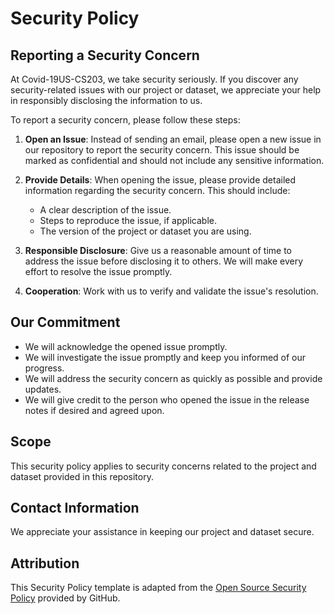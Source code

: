 # Security Policy

## Reporting a Security Concern

At Covid-19US-CS203, we take security seriously. If you discover any security-related issues with our project or dataset, we appreciate your help in responsibly disclosing the information to us.

To report a security concern, please follow these steps:

1. **Open an Issue**: Instead of sending an email, please open a new issue in our repository to report the security concern. This issue should be marked as confidential and should not include any sensitive information.

2. **Provide Details**: When opening the issue, please provide detailed information regarding the security concern. This should include:
   - A clear description of the issue.
   - Steps to reproduce the issue, if applicable.
   - The version of the project or dataset you are using.

3. **Responsible Disclosure**: Give us a reasonable amount of time to address the issue before disclosing it to others. We will make every effort to resolve the issue promptly.

4. **Cooperation**: Work with us to verify and validate the issue's resolution.

## Our Commitment

- We will acknowledge the opened issue promptly.
- We will investigate the issue promptly and keep you informed of our progress.
- We will address the security concern as quickly as possible and provide updates.
- We will give credit to the person who opened the issue in the release notes if desired and agreed upon.

## Scope

This security policy applies to security concerns related to the project and dataset provided in this repository.

## Contact Information

We appreciate your assistance in keeping our project and dataset secure.

## Attribution

This Security Policy template is adapted from the [Open Source Security Policy](https://resources.github.com/security/) provided by GitHub.
